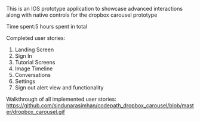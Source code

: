 This is an IOS prototype application to showcase advanced interactions along with native controls for the dropbox carousel prototype 

Time spent:5 hours spent in total

Completed user stories:

1. Landing Screen
2. Sign In
3. Tutorial Screens
4. Image Timeline
5. Conversations
6. Settings
7. Sign out alert view and functionality


Walkthrough of all implemented user stories:
https://github.com/sindunarasimhan/codepath_dropbox_carousel/blob/master/dropbox_carousel.gif
